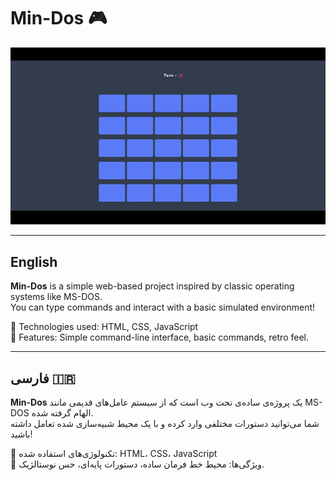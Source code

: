 # Min-Dos 🎮

![Game Demo](./assets/demo.gif)


---

## English

**Min-Dos** is a simple web-based project inspired by classic operating systems like MS-DOS.  
You can type commands and interact with a basic simulated environment!

🔹 Technologies used: HTML, CSS, JavaScript  
🔹 Features: Simple command-line interface, basic commands, retro feel.

---

## فارسی 🇮🇷

**Min-Dos** یک پروژه‌ی ساده‌ی تحت وب است که از سیستم عامل‌های قدیمی مانند MS-DOS الهام گرفته شده.  
شما می‌توانید دستورات مختلفی وارد کرده و با یک محیط شبیه‌سازی شده تعامل داشته باشید!

🔹 تکنولوژی‌های استفاده شده: HTML، CSS، JavaScript  
🔹 ویژگی‌ها: محیط خط فرمان ساده، دستورات پایه‌ای، حس نوستالژیک.
